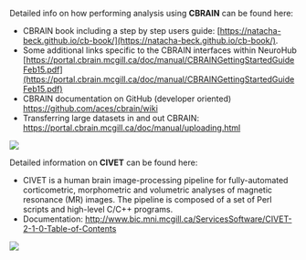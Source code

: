 Detailed info on how performing analysis using **CBRAIN** can be found here:

   * CBRAIN book including a step by step users guide: [https://natacha-beck.github.io/cb-book/](https://natacha-beck.github.io/cb-book/).
   * Some additional links specific to the CBRAIN interfaces within NeuroHub  [https://portal.cbrain.mcgill.ca/doc/manual/CBRAINGettingStartedGuideFeb15.pdf](https://portal.cbrain.mcgill.ca/doc/manual/CBRAINGettingStartedGuideFeb15.pdf)
   * CBRAIN documentation on GitHub (developer oriented)
https://github.com/aces/cbrain/wiki
   * Transferring large datasets in and out CBRAIN: https://portal.cbrain.mcgill.ca/doc/manual/uploading.html

![](https://github.com/neurohub/neurohub_documentation/blob/master/images/cbrain.png)

Detailed information on **CIVET** can be found here: 

   * CIVET is a human brain image-processing pipeline for fully-automated corticometric, morphometric and volumetric analyses of magnetic resonance (MR) images. The pipeline is composed of a set of Perl scripts and high-level C/C++ programs.
   * Documentation:
http://www.bic.mni.mcgill.ca/ServicesSoftware/CIVET-2-1-0-Table-of-Contents

![](https://github.com/neurohub/neurohub_documentation/blob/master/images/civet.png)

